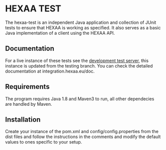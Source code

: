 HEXAA TEST
===================
The hexaa-test is an independent Java application and collection of JUnit tests to ensure that HEXAA is working as specified. It also serves as a basic Java implementation of a client using the HEXAA API.

Documentation
----------
For a live instance of these tests see the [development test server](http://integration.hexaa.eu/report/), this instance is updated from the testing branch.
You can check the detailed documentation at integration.hexaa.eu/doc.

Requirements
----------
The program requires Java 1.8 and Maven3 to run, all other dependecies are handled by Maven.

Installation
----------
Create your instance of the pom.xml and config/config.properties from the dist files and follow the instructions in the comments and modify the default values to ones specific to your setup.
